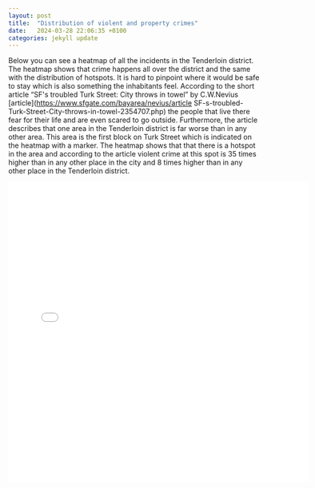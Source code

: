 ```yaml
---
layout: post
title:  "Distribution of violent and property crimes"
date:   2024-03-28 22:06:35 +0100
categories: jekyll update
---
```

 
 Below you can see a heatmap of all the incidents in the Tenderloin district. The heatmap shows that crime happens all over the district and the same with the distribution of hotspots. It is hard to pinpoint where it would be safe to stay which is also something the inhabitants feel. According to the short article “SF's troubled Turk Street: City throws in towel” by C.W.Nevius [article](https://www.sfgate.com/bayarea/nevius/article SF-s-troubled-Turk-Street-City-throws-in-towel-2354707.php) the people that live there fear for their life and are even scared to go outside. Furthermore, the article describes that one area in the Tenderloin district is far worse than in any other area. This area is the first block on Turk Street which is indicated on the heatmap with a marker. The heatmap shows that that there is a hotspot in the area and according to the article violent crime at this spot is 35 times higher than in any other place in the city and 8 times higher than in any other place in the Tenderloin district. 
<iframe src="{{site.baseurl}}/assets/images/map_tenderloin.html" width="600" height="600" style="border:none;"></iframe>



